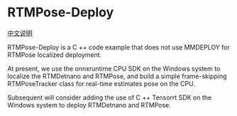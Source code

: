 # RTMPose-Deploy

[中文说明](./README_CN.md)

RTMPose-Deploy is a C ++ code example that does not use MMDEPLOY for RTMPose localized deployment.

At present, we use the onnxruntime CPU SDK on the Windows system to localize the RTMDetnano and RTMPose, and build a simple frame-skipping RTMPoseTracker class for real-time estimates pose on the CPU.

Subsequent will consider adding the use of C ++ Tensorrt SDK on the Windows system to deploy RTMDetnano and RTMPose.